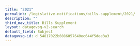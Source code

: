 ```yaml
---
title: "2021"
permalink: /legislative-notifications/bills-supplement/2021/
description: ""
third_nav_title: Bills Supplement
layout: datagovsg-v2-search
default_field: Subject
datagovsg-id: d_54817022b6086057640ec644f5dee3a3
---
```

